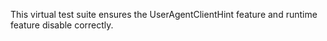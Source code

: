 This virtual test suite ensures the UserAgentClientHint feature and runtime
feature disable correctly.
